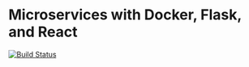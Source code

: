 # Microservices with Docker, Flask, and React



[![Build Status](https://travis-ci.com/j-mon/testdriven-app.svg?branch=master)](https://travis-ci.com/j-mon/testdriven-app.svg?branch=master)
